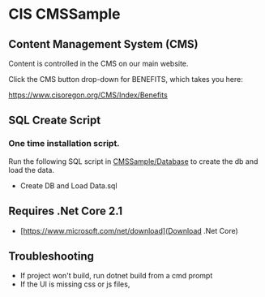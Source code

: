 # CIS CMSSample



## Content Management System (CMS)

Content is controlled in the CMS on our main website. 

Click the CMS button drop-down for BENEFITS, which takes you here:

https://www.cisoregon.org/CMS/Index/Benefits




## SQL Create Script

### One time installation script.

Run the following SQL script in [CMSSample/Database](CMSSample/Database) to create the db and load the data.

* Create DB and Load Data.sql



## Requires .Net Core 2.1 
 
* [https://www.microsoft.com/net/download](Download .Net Core)

## Troubleshooting

* If project won't build, run dotnet build from a cmd prompt
* If the UI is missing css or js files, 





